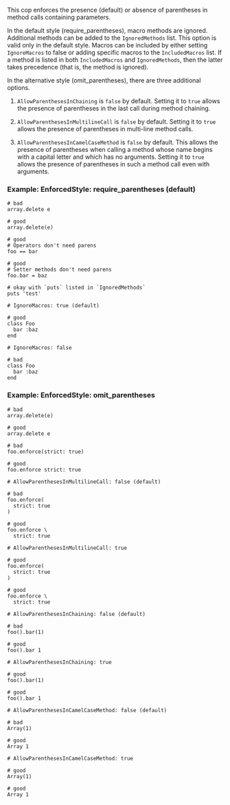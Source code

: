 This cop enforces the presence (default) or absence of parentheses in
method calls containing parameters.

In the default style (require_parentheses), macro methods are ignored.
Additional methods can be added to the `IgnoredMethods` list. This
option is valid only in the default style. Macros can be included by
either setting `IgnoreMacros` to false or adding specific macros to
the `IncludedMacros` list. If a method is listed in both
`IncludedMacros` and `IgnoredMethods`, then the latter takes
precedence (that is, the method is ignored).

In the alternative style (omit_parentheses), there are three additional
options.

1. `AllowParenthesesInChaining` is `false` by default. Setting it to
     `true` allows the presence of parentheses in the last call during
     method chaining.

2. `AllowParenthesesInMultilineCall` is `false` by default. Setting it
      to `true` allows the presence of parentheses in multi-line method
      calls.

3. `AllowParenthesesInCamelCaseMethod` is `false` by default. This
      allows the presence of parentheses when calling a method whose name
      begins with a capital letter and which has no arguments. Setting it
      to `true` allows the presence of parentheses in such a method call
      even with arguments.

### Example: EnforcedStyle: require_parentheses (default)


    # bad
    array.delete e

    # good
    array.delete(e)

    # good
    # Operators don't need parens
    foo == bar

    # good
    # Setter methods don't need parens
    foo.bar = baz

    # okay with `puts` listed in `IgnoredMethods`
    puts 'test'

    # IgnoreMacros: true (default)

    # good
    class Foo
      bar :baz
    end

    # IgnoreMacros: false

    # bad
    class Foo
      bar :baz
    end

### Example: EnforcedStyle: omit_parentheses

    # bad
    array.delete(e)

    # good
    array.delete e

    # bad
    foo.enforce(strict: true)

    # good
    foo.enforce strict: true

    # AllowParenthesesInMultilineCall: false (default)

    # bad
    foo.enforce(
      strict: true
    )

    # good
    foo.enforce \
      strict: true

    # AllowParenthesesInMultilineCall: true

    # good
    foo.enforce(
      strict: true
    )

    # good
    foo.enforce \
      strict: true

    # AllowParenthesesInChaining: false (default)

    # bad
    foo().bar(1)

    # good
    foo().bar 1

    # AllowParenthesesInChaining: true

    # good
    foo().bar(1)

    # good
    foo().bar 1

    # AllowParenthesesInCamelCaseMethod: false (default)

    # bad
    Array(1)

    # good
    Array 1

    # AllowParenthesesInCamelCaseMethod: true

    # good
    Array(1)

    # good
    Array 1
